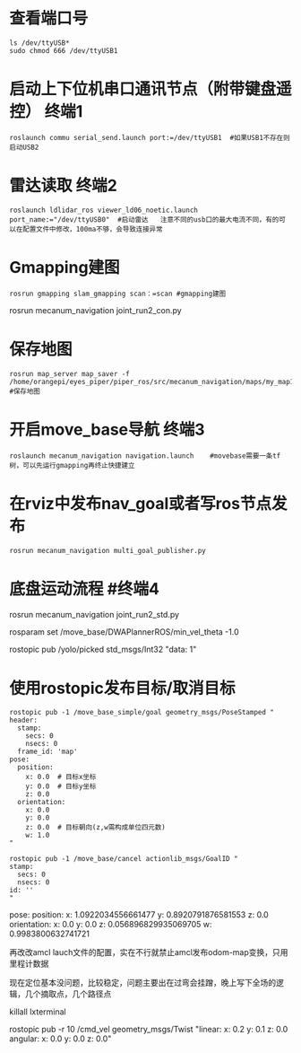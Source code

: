 # 查看端口号
```
ls /dev/ttyUSB*
sudo chmod 666 /dev/ttyUSB1
```
# 启动上下位机串口通讯节点（附带键盘遥控）  终端1
```
roslaunch commu serial_send.launch port:=/dev/ttyUSB1  #如果USB1不存在则启动USB2
```
# 雷达读取 终端2
```
roslaunch ldlidar_ros viewer_ld06_noetic.launch port_name:="/dev/ttyUSB0"  #启动雷达   注意不同的usb口的最大电流不同，有的可以在配置文件中修改，100ma不够，会导致连接异常
```
# Gmapping建图
```
rosrun gmapping slam_gmapping scan：=scan #gmapping建图
```

rosrun mecanum_navigation joint_run2_con.py
# 保存地图
```
rosrun map_server map_saver -f /home/orangepi/eyes_piper/piper_ros/src/mecanum_navigation/maps/my_map1  #保存地图
```

# 开启move_base导航 终端3
```
roslaunch mecanum_navigation navigation.launch    #movebase需要一条tf树，可以先运行gmapping再终止快捷建立
```
# 在rviz中发布nav_goal或者写ros节点发布
```
rosrun mecanum_navigation multi_goal_publisher.py
```
# 底盘运动流程 #终端4
rosrun mecanum_navigation joint_run2_std.py

rosparam set /move_base/DWAPlannerROS/min_vel_theta -1.0

rostopic pub /yolo/picked std_msgs/Int32 "data: 1" 

# 使用rostopic发布目标/取消目标
```
rostopic pub -1 /move_base_simple/goal geometry_msgs/PoseStamped "
header:
  stamp:
    secs: 0
    nsecs: 0
  frame_id: 'map'
pose:
  position:
    x: 0.0  # 目标x坐标
    y: 0.0  # 目标y坐标
    z: 0.0
  orientation:
    x: 0.0
    y: 0.0
    z: 0.0  # 目标朝向(z,w需构成单位四元数)
    w: 1.0
"
```


```
rostopic pub -1 /move_base/cancel actionlib_msgs/GoalID "
stamp:
  secs: 0
  nsecs: 0
id: ''
"
```



  pose: 
    position: 
      x: 1.0922034556661477
      y: 0.8920791876581553
      z: 0.0
    orientation: 
      x: 0.0
      y: 0.0
      z: 0.056896829935069705
      w: 0.9983800632741721


再改改amcl lauch文件的配置，实在不行就禁止amcl发布odom-map变换，只用里程计数据


现在定位基本没问题，比较稳定，问题主要出在过弯会挂蹭，晚上写下全场的逻辑，几个摘取点，几个路径点

killall lxterminal



rostopic pub -r 10 /cmd_vel geometry_msgs/Twist "linear:
  x: 0.2
  y: 0.1
  z: 0.0
angular:
  x: 0.0
  y: 0.0
  z: 0.0"